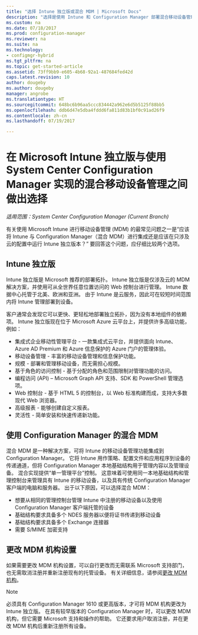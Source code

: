 ```yaml
---
title: "选择 Intune 独立版或混合 MDM | Microsoft Docs"
description: "选择是使用 Intune 和 Configuration Manager 部署混合移动设备管理还是运行 Intune 独立版。"
ms.custom: na
ms.date: 07/18/2017
ms.prod: configuration-manager
ms.reviewer: na
ms.suite: na
ms.technology:
- configmgr-hybrid
ms.tgt_pltfrm: na
ms.topic: get-started-article
ms.assetid: 73ff9bb9-e605-4b68-92a1-487684fed42d
caps.latest.revision: 10
author: dougeby
ms.author: dougeby
manager: angrobe
ms.translationtype: HT
ms.sourcegitcommit: 648bc6b96aa5ccc834442a962e6d5b5125f88bb5
ms.openlocfilehash: ddb6d47e5dba4fddd6fa811d83b1bf0c91ad26f9
ms.contentlocale: zh-cn
ms.lasthandoff: 07/19/2017

---
```

# <a name="choose-between-microsoft-intune-standalone-and-hybrid-mobile-device-management-with-system-center-configuration-manager"></a>在 Microsoft Intune 独立版与使用 System Center Configuration Manager 实现的混合移动设备管理之间做出选择

*适用范围：System Center Configuration Manager (Current Branch)*

有关使用 Microsoft Intune 进行移动设备管理 (MDM) 的最常见问题之一是“应该将 Intune 与 Configuration Manager（混合 MDM）进行集成还是应该在只涉及云的配置中运行 Intune 独立版本？” 要回答这个问题，应仔细比较两个选项。

## <a name="intune-standalone"></a>Intune 独立版
Intune 独立版是 Microsoft 推荐的部署拓扑。 Intune 独立版是仅涉及云的 MDM 解决方案，并使用可从全世界任意位置访问的 Web 控制台进行管理。 Intune 数据中心托管于北美、欧洲和亚洲。 由于 Intune 是云服务，因此可在较短时间范围内将 Intune 管理部署到设备。

客户通常会发现它可以更快、更轻松地部署独立拓扑，因为没有本地组件的依赖项。 Intune 独立版现在位于 Microsoft Azure 云平台上，并提供许多高级功能，例如：
- 集成式企业移动性管理平台 - 一款集成式云平台，并提供面向 Intune、 Azure AD Premium 和 Azure 信息保护的 Azure 门户的管理体验。
- 移动设备管理 - 丰富的移动设备管理和信息保护功能。
- 规模 - 部署和管理移动设备，而无需担心规模。
- 基于角色的访问控制 - 基于分配的角色和范围限制对管理功能的访问。
- 编程访问 (API) – Microsoft Graph API 支持、SDK 和 PowerShell 管理选项。
- Web 控制台 - 基于 HTML 5 的控制台，以 Web 标准构建而成，支持大多数现代 Web 浏览器。
- 高级报表 - 能够创建自定义报表。
- 灵活性 - 简单安装和快速传递新功能。


## <a name="hybrid-mdm-with-configuration-manager"></a>使用 Configuration Manager 的混合 MDM
混合 MDM 是一种解决方案，可将 Intune 的移动设备管理功能集成到 Configuration Manager。 它将 Intune 用作策略、配置文件和应用程序到设备的传递通道，但将 Configuration Manager 本地基础结构用于管理内容以及管理设备。 混合实现提供“单一管理平台”控制。  这意味着可使用同一本地基础结构和管理控制台来管理具有 Intune 的移动设备，以及具有传统 Configuration Manager 客户端的电脑和服务器。 出于以下原因，可以选择混合 MDM：  
- 想要从相同的管理控制台管理 Intune 中注册的移动设备以及使用 Configuration Manager 客户端托管的设备
- 基础结构要求具备多个 NDES 服务器以便将证书传递到移动设备
- 基础结构要求具备多个 Exchange 连接器
- 需要 S/MIME 加密支持


## <a name="changing-the-mdm-authority-setting"></a>更改 MDM 机构设置
如果需要更改 MDM 机构设置，可以自行更改而无需联系 Microsoft 支持部门，也无需取消注册并重新注册现有的托管设备。 有关详细信息，请参阅[更改 MDM 机构](/sccm/mdm/deploy-use/change-mdm-authority.md)。

> [!NOTE]    
> 必须具有 Configuration Manager 1610 或更高版本，才可将 MDM 机构更改为 Intune 独立版。 在具有较早版本的 Configuration Manager 时，可以更改 MDM 机构，但它需要 Microsoft 支持和操作的帮助。 它还要求用户取消注册，并在更改 MDM 机构后重新注册所有设备。  

